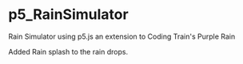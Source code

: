 # p5_RainSimulator

Rain Simulator using p5.js an extension to Coding Train's Purple Rain

Added Rain splash to the rain drops.   
